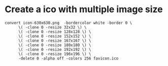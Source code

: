 

# Create a ico with multiple image size
    convert icon-630x630.png  -bordercolor white -border 0 \
          \( -clone 0 -resize 32x32 \) \
          \( -clone 0 -resize 128x128 \) \
          \( -clone 0 -resize 152x152 \) \
          \( -clone 0 -resize 167x167 \) \
          \( -clone 0 -resize 180x180 \) \
          \( -clone 0 -resize 192x192 \) \
          \( -clone 0 -resize 196x196 \) \
          -delete 0 -alpha off -colors 256 favicon.ico
